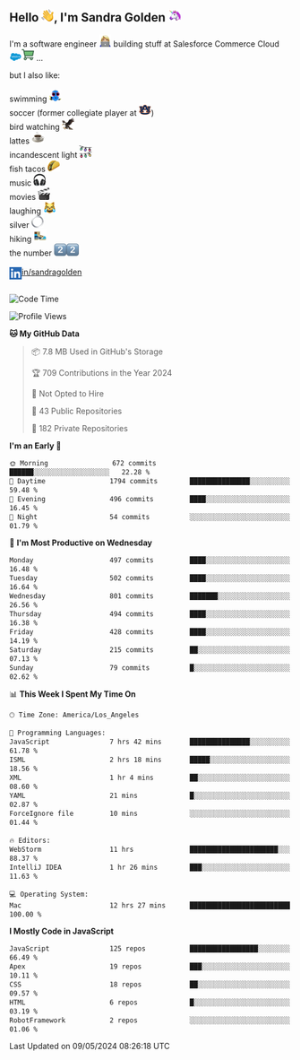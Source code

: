## Hello <img src="./static/emoji/wave.png" width="22" />, I'm Sandra Golden <img src="./static/emoji/unicorn-face.png" width="22" />

I'm a software engineer <img src="./static/emoji/female-technologist.png" width="22" /> building stuff at Salesforce Commerce Cloud <img src="./static/emoji/salesforce.png" width="22" /><img src="./static/emoji/commerce-cloud.png" width="22" />&nbsp;...

but I also like:<br/><br/>
swimming <img alt="swimming" src="./static/emoji/keep-swimming.png" width="22" /><br/>
soccer  (former collegiate player at <img src="./static/emoji/auburn.png" width="22" />)<br/>
bird watching <img src="./static/emoji/eagle.png" width="22" /><br/>
lattes <img src="./static/emoji/coffee.png" width="22" /><br/>
incandescent light <img src="./static/emoji/lights.png" width="22" /><br/>
fish tacos <img src="./static/emoji/taco.png" width="22" /><br/>
music <img src="./static/emoji/headphones.png" width="22" /><br/>
movies <img src="./static/emoji/movie-clapper.png" width="22" /><br/>
laughing <img src="./static/emoji/joy-cat.png" width="22" /><br/>
silver <img src="./static/emoji/silver-hoop.png" width="22" /><br/>
hiking <img src="./static/emoji/hiker.png" width="22" /><br/>
the number <img src="./static/emoji/two.png" width="22" /><img src="./static/emoji/two.png" width="22" />
<br/><br/>
<img align="left" alt="Sandra Golden | LinkedIn" width="22px" src="./static/emoji/linkedin.png" /> <a href="https://www.linkedin.com/in/sandragolden/">in/sandragolden</a>
<br/><br/>
<!--START_SECTION:waka-->
![Code Time](http://img.shields.io/badge/Code%20Time-563%20hrs%2037%20mins-blue)

![Profile Views](http://img.shields.io/badge/Profile%20Views-0-blue)

**🐱 My GitHub Data** 

> 📦 7.8 MB Used in GitHub's Storage 
 > 
> 🏆 709 Contributions in the Year 2024
 > 
> 🚫 Not Opted to Hire
 > 
> 📜 43 Public Repositories 
 > 
> 🔑 182 Private Repositories 
 > 
**I'm an Early 🐤** 

```text
🌞 Morning                672 commits         ██████░░░░░░░░░░░░░░░░░░░   22.28 % 
🌆 Daytime                1794 commits        ███████████████░░░░░░░░░░   59.48 % 
🌃 Evening                496 commits         ████░░░░░░░░░░░░░░░░░░░░░   16.45 % 
🌙 Night                  54 commits          ░░░░░░░░░░░░░░░░░░░░░░░░░   01.79 % 
```
📅 **I'm Most Productive on Wednesday** 

```text
Monday                   497 commits         ████░░░░░░░░░░░░░░░░░░░░░   16.48 % 
Tuesday                  502 commits         ████░░░░░░░░░░░░░░░░░░░░░   16.64 % 
Wednesday                801 commits         ███████░░░░░░░░░░░░░░░░░░   26.56 % 
Thursday                 494 commits         ████░░░░░░░░░░░░░░░░░░░░░   16.38 % 
Friday                   428 commits         ████░░░░░░░░░░░░░░░░░░░░░   14.19 % 
Saturday                 215 commits         ██░░░░░░░░░░░░░░░░░░░░░░░   07.13 % 
Sunday                   79 commits          █░░░░░░░░░░░░░░░░░░░░░░░░   02.62 % 
```


📊 **This Week I Spent My Time On** 

```text
🕑︎ Time Zone: America/Los_Angeles

💬 Programming Languages: 
JavaScript               7 hrs 42 mins       ███████████████░░░░░░░░░░   61.78 % 
ISML                     2 hrs 18 mins       █████░░░░░░░░░░░░░░░░░░░░   18.56 % 
XML                      1 hr 4 mins         ██░░░░░░░░░░░░░░░░░░░░░░░   08.60 % 
YAML                     21 mins             █░░░░░░░░░░░░░░░░░░░░░░░░   02.87 % 
ForceIgnore file         10 mins             ░░░░░░░░░░░░░░░░░░░░░░░░░   01.44 % 

🔥 Editors: 
WebStorm                 11 hrs              ██████████████████████░░░   88.37 % 
IntelliJ IDEA            1 hr 26 mins        ███░░░░░░░░░░░░░░░░░░░░░░   11.63 % 

💻 Operating System: 
Mac                      12 hrs 27 mins      █████████████████████████   100.00 % 
```

**I Mostly Code in JavaScript** 

```text
JavaScript               125 repos           █████████████████░░░░░░░░   66.49 % 
Apex                     19 repos            ███░░░░░░░░░░░░░░░░░░░░░░   10.11 % 
CSS                      18 repos            ██░░░░░░░░░░░░░░░░░░░░░░░   09.57 % 
HTML                     6 repos             █░░░░░░░░░░░░░░░░░░░░░░░░   03.19 % 
RobotFramework           2 repos             ░░░░░░░░░░░░░░░░░░░░░░░░░   01.06 % 
```




 Last Updated on 09/05/2024 08:26:18 UTC
<!--END_SECTION:waka-->
